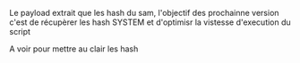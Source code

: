 Le payload extrait que les hash du sam, l'objectif des prochainne version c'est de récupèrer les hash SYSTEM et d'optimisr la vistesse d'execution du script

A voir pour mettre au clair les hash 

